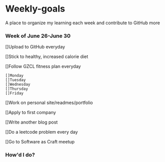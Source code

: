 # Weekly-goals
A place to organize my learning each week and contribute to GitHub more

### Week of June 26-June 30

[]Upload to GitHub everyday

[]Stick to healthy, increased calorie diet

[]Follow GZCL fitness plan everyday

    []Monday
    []Tuesday
    []Wednesday
    []Thursday
    []Friday

[]Work on personal site/readmes/portfolio

[]Apply to first company

[]Write another blog post

[]Do a leetcode problem every day

[]Go to Software as Craft meetup

### How'd I do?


